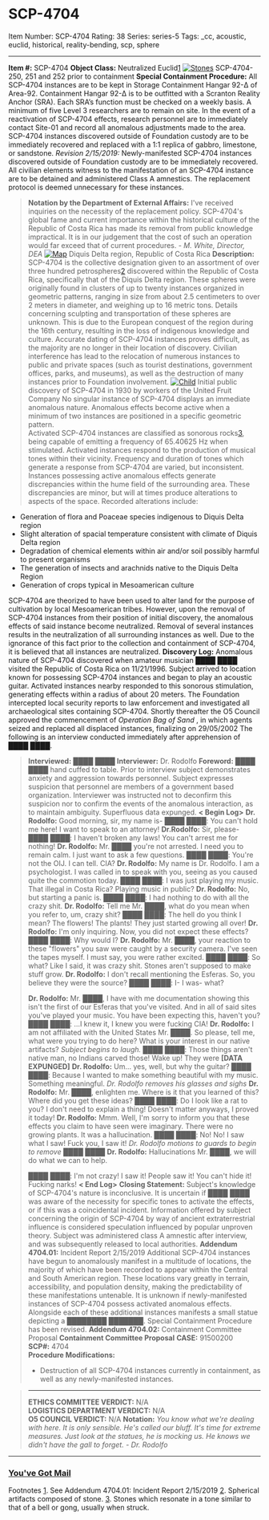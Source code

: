 # SCP-4704
Item Number: SCP-4704
Rating: 38
Series: series-5
Tags: _cc, acoustic, euclid, historical, reality-bending, scp, sphere

---

**Item #:** SCP-4704
**Object Class:** Neutralized Euclid[1](javascript:;)
[![Stones](https://scp-wiki.wdfiles.com/local--resized-images/scp-4704/Stones/medium.jpg)](https://scp-wiki.wdfiles.com/local--files/scp-4704/Stones)
SCP-4704-250, 251 and 252 prior to containment
**Special Containment Procedure:** All SCP-4704 instances are to be kept in Storage Containment Hangar 92-Δ of Area-92. Containment Hangar 92-Δ is to be outfitted with a Scranton Reality Anchor (SRA). Each SRA’s function must be checked on a weekly basis. A minimum of five Level 3 researchers are to remain on site. In the event of a reactivation of SCP-4704 effects, research personnel are to immediately contact Site-01 and record all anomalous adjustments made to the area. SCP-4704 instances discovered outside of Foundation custody are to be immediately recovered and replaced with a 1:1 replica of gabbro, limestone, or sandstone.
_Revision 2/15/2019:_ Newly-manifested SCP-4704 instances discovered outside of Foundation custody are to be immediately recovered. All civilian elements witness to the manifestation of an SCP-4704 instance are to be detained and administered Class A amnestics. The replacement protocol is deemed unnecessary for these instances.
> **Notation by the Department of External Affairs:**
> I've received inquiries on the necessity of the replacement policy. SCP-4704's global fame and current importance within the historical culture of the Republic of Costa Rica has made its removal from public knowledge impractical. It is in our judgement that the cost of such an operation would far exceed that of current procedures.
> \- _M. White, Director, DEA_
[![Map](https://scp-wiki.wdfiles.com/local--resized-images/scp-4704/Map/medium.jpg)](https://scp-wiki.wdfiles.com/local--files/scp-4704/Map)
Diquis Delta region, Republic of Costa Rica
**Description:** SCP-4704 is the collective designation given to an assortment of over three hundred petrospheres[2](javascript:;) discovered within the Republic of Costa Rica, specifically that of the Diquis Delta region. These spheres were originally found in clusters of up to twenty instances organized in geometric patterns, ranging in size from about 2.5 centimeters to over 2 meters in diameter, and weighing up to 16 metric tons. Details concerning sculpting and transportation of these spheres are unknown. This is due to the European conquest of the region during the 16th century, resulting in the loss of indigenous knowledge and culture. Accurate dating of SCP-4704 instances proves difficult, as the majority are no longer in their location of discovery. Civilian interference has lead to the relocation of numerous instances to public and private spaces (such as tourist destinations, government offices, parks, and museums), as well as the destruction of many instances prior to Foundation involvement.
[![Child](https://scp-wiki.wdfiles.com/local--resized-images/scp-4704/Child/medium.jpg)](https://scp-wiki.wdfiles.com/local--files/scp-4704/Child)
Initial public discovery of SCP-4704 in 1930 by workers of the United Fruit Company
No singular instance of SCP-4704 displays an immediate anomalous nature. Anomalous effects become active when a minimum of two instances are positioned in a specific geometric pattern.  
Activated SCP-4704 instances are classified as sonorous rocks[3](javascript:;), being capable of emitting a frequency of 65.40625 Hz when stimulated. Activated instances respond to the production of musical tones within their vicinity. Frequency and duration of tones which generate a response from SCP-4704 are varied, but inconsistent.
Instances possessing active anomalous effects generate discrepancies within the hume field of the surrounding area. These discrepancies are minor, but will at times produce alterations to aspects of the space. Recorded alterations include:
  * Generation of flora and Poaceae species indigenous to Diquis Delta region
  * Slight alteration of spacial temperature consistent with climate of Diquis Delta region
  * Degradation of chemical elements within air and/or soil possibly harmful to present organisms
  * The generation of insects and arachnids native to the Diquis Delta Region
  * Generation of crops typical in Mesoamerican culture

SCP-4704 are theorized to have been used to alter land for the purpose of cultivation by local Mesoamerican tribes. However, upon the removal of SCP-4704 instances from their position of initial discovery, the anomalous effects of said instance become neutralized. Removal of several instances results in the neutralization of all surrounding instances as well. Due to the ignorance of this fact prior to the collection and containment of SCP-4704, it is believed that all instances are neutralized.
**Discovery Log:** Anomalous nature of SCP-4704 discovered when amateur musician ████ ████ visited the Republic of Costa Rica on 11/21/1996. Subject arrived to location known for possessing SCP-4704 instances and began to play an acoustic guitar. Activated instances nearby responded to this sonorous stimulation, generating effects within a radius of about 20 meters. The Foundation intercepted local security reports to law enforcement and investigated all archaeological sites containing SCP-4704. Shortly thereafter the O5 Council approved the commencement of _Operation Bag of Sand_ , in which agents seized and replaced all displaced instances, finalizing on 29/05/2002 The following is an interview conducted immediately after apprehension of ████ ████.
> **Interviewed:** ████ ████
> **Interviewer:** Dr. Rodolfo
> **Foreword:** ████ ████ hand cuffed to table. Prior to interview subject demonstrates anxiety and aggression towards personnel. Subject expresses suspicion that personnel are members of a government based organization. Interviewer was instructed not to deconfirm this suspicion nor to confirm the events of the anomalous interaction, as to maintain ambiguity. Superfluous data expunged.
> **< Begin Log>**
> **Dr. Rodolfo:** Good morning, sir, my name is-
> ████ ████: You can't hold me here! I want to speak to an attorney!
> **Dr.Rodolfo:** Sir, please-
> ████ ████: I haven't broken any laws! You can't arrest me for nothing!
> **Dr. Rodolfo:** Mr. ████ you're not arrested. I need you to remain calm. I just want to ask a few questions.
> ████ ████: You're not the OIJ. I can tell. CIA?
> **Dr. Rodolfo:** My name is Dr. Rodolfo. I am a psychologist. I was called in to speak with you, seeing as you caused quite the commotion today.
> ████ ████: I was just playing my music. That illegal in Costa Rica? Playing music in public?
> **Dr. Rodolfo:** No, but starting a panic is.
> ████ ████: I had nothing to do with all the crazy shit.
> **Dr. Rodolfo:** Tell me Mr. ████, what do you mean when you refer to, um, crazy shit?
> ████ ████: The hell do you think I mean? The flowers! The plants! They just started growing all over!
> **Dr. Rodolfo:** I'm only inquiring. Now, you did not expect these effects?
> ████ ████: Why would I?
> **Dr. Rodolfo:** Mr. ████, your reaction to these "flowers" you saw were caught by a security camera. I've seen the tapes myself. I must say, you were rather excited.
> ████ ████: So what? Like I said, it was crazy shit. Stones aren't supposed to make stuff grow.
> **Dr. Rodolfo:** I don't recall mentioning the Esferas. So, you believe they were the source?
> ████ ████: I- I was- what?  
>    
>  **Dr. Rodolfo:** Mr. ████, I have with me documentation showing this isn't the first of our Esferas that you've visited. And in all of said sites you've played your music. You have been expecting this, haven't you?
> ████ ████: …I knew it, I knew you were fucking CIA!
> **Dr. Rodolfo:** I am not affiliated with the United States Mr. ████. So please, tell me, what were you trying to do here? What is your interest in our native artifacts?
> _Subject begins to laugh._
> ████ ████: Those things aren't native man, no Indians carved those! Wake up! They were **[DATA EXPUNGED]**
> **Dr. Rodolfo:** Um… yes, well, but why the guitar?
> ████ ████: Because I wanted to make something beautiful with my music. Something meaningful.
> _Dr. Rodolfo removes his glasses and sighs_
> **Dr. Rodolfo:** Mr. ████, enlighten me. Where is it that you learned of this? Where did you get these ideas?
> ████ ████: Do I look like a rat to you? I don't need to explain a thing! Doesn't matter anyways, I proved it today!
> **Dr. Rodolfo:** Mmm. Well, I'm sorry to inform you that these effects you claim to have seen were imaginary. There were no growing plants. It was a hallucination.
> ████ ████: No! No! I saw what I saw! Fuck you, I saw it!
> _Dr. Rodolfo motions to guards to begin to remove ████ ████_
> **Dr. Rodolfo:** Hallucinations Mr. ████, we will do what we can to help.  
>    
>  ████ ████: I'm not crazy! I saw it! People saw it! You can't hide it! Fucking narks!
> **< End Log>**
> **Closing Statement:** Subject's knowledge of SCP-4704's nature is inconclusive. It is uncertain if ████ ████ was aware of the necessity for specific tones to activate the effects, or if this was a coincidental incident. Information offered by subject concerning the origin of SCP-4704 by way of ancient extraterrestrial influence is considered speculation influenced by popular unproven theory. Subject was administered class A amnestic after interview, and was subsequently released to local authorities.
**Addendum 4704.01:** Incident Report 2/15/2019
Additional SCP-4704 instances have begun to anomalously manifest in a multitude of locations, the majority of which have been recorded to appear within the Central and South American region. These locations vary greatly in terrain, accessibility, and population density, making the predictability of these manifestations untenable. It is unknown if newly-manifested instances of SCP-4704 possess activated anomalous effects. Alongside each of these additional instances manifests a small statue depicting a ████████ ███████. Special Containment Procedure has been revised.
**Addendum 4704.02:** Containment Committee Proposal
> **Containment Committee Proposal**
> **CASE:** 91500200  
>  **SCP#:** 4704  
>  **Procedure Modifications:**
>   * Destruction of all SCP-4704 instances currently in containment, as well as any newly-manifested instances.
> 

> * * *
> **ETHICS COMMITTEE VERDICT:** N/A  
>  **LOGISTICS DEPARTMENT VERDICT:** N/A  
>  **O5 COUNCIL VERDICT:** N/A
> **Notation:** _You know what we're dealing with here. It is only sensible. He's called our bluff. It's time for extreme measures. Just look at the statues, he is mocking us. He knows we didn't have the gall to forget. - Dr. Rodolfo_
* * *
### [You've Got Mail](/inbox)
Footnotes
[1](javascript:;). See Addendum 4704.01: Incident Report 2/15/2019
[2](javascript:;). Spherical artifacts composed of stone.
[3](javascript:;). Stones which resonate in a tone similar to that of a bell or gong, usually when struck.